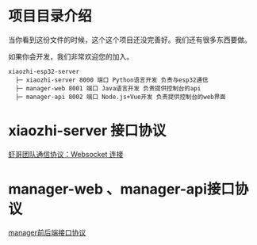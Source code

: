 # 项目目录介绍
当你看到这份文件的时候，这个这个项目还没完善好。我们还有很多东西要做。

如果你会开发，我们非常欢迎您的加入。

```
xiaozhi-esp32-server
  ├─ xiaozhi-server 8000 端口 Python语言开发 负责与esp32通信
  ├─ manager-web 8001 端口 Java语言开发 负责提供控制台的api
  ├─ manager-api 8002 端口 Node.js+Vue开发 负责提供控制台的web界面
```

# xiaozhi-server 接口协议

[虾哥团队通信协议：Websocket 连接](https://ccnphfhqs21z.feishu.cn/wiki/M0XiwldO9iJwHikpXD5cEx71nKh)

# manager-web 、manager-api接口协议

[manager前后端接口协议](https://app.apifox.com/invite/project?token=H_8qhgfjUeaAL0wybghgU)

